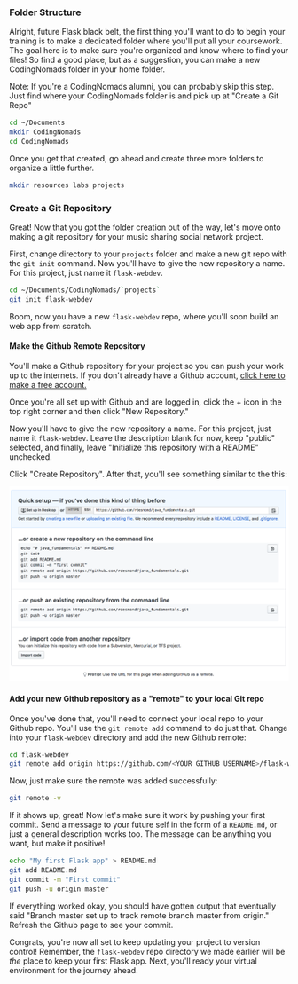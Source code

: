 ### Folder Structure

Alright, future Flask black belt, the first thing you'll want to do to begin your training is to make a dedicated folder where you'll put all your coursework. The goal here is to make sure you're organized and know where to find your files! So find a good place, but as a suggestion, you can make a new CodingNomads folder in your home folder.

Note: If you're a CodingNomads alumni, you can probably skip this step. Just find where your CodingNomads folder is and pick up at "Create a Git Repo"

```bash
cd ~/Documents
mkdir CodingNomads
cd CodingNomads
```

Once you get that created, go ahead and create three more folders to organize a little further.

```bash
mkdir resources labs projects
```

[//]: # (More?)

### Create a Git Repository

Great! Now that you got the folder creation out of the way, let's move onto making a git repository for your music sharing social network project.

[//]: # (Remember to insert links to Git resources in the course)

First, change directory to your `projects` folder and make a new git repo with the `git init` command. Now you'll have to give the new repository a name. For this project, just name it `flask-webdev`.

```bash
cd ~/Documents/CodingNomads/`projects`
git init flask-webdev
```

Boom, now you have a new `flask-webdev` repo, where you'll soon build an web app from scratch.

#### Make the Github Remote Repository

You'll make a Github repository for your project so you can push your work up to the internets. If you don't already have a Github account, <a href="https://github.com/join" target="_blank">click here to make a free account.</a>

Once you're all set up with Github and are logged in, click the + icon in the top right corner and then click "New Repository."

[//]: # (I'll probably change the name from Ragtime to something that sounds more "code-y". Maybe.)

Now you'll have to give the new repository a name. For this project, just name it `flask-webdev`. Leave the description blank for now, keep "public" selected, and finally, leave "Initialize this repository with a README" unchecked.

Click "Create Repository". After that, you'll see something similar to the this:

![New Repository](../images/github_repo.png)

#### Add your new Github repository as a "remote" to your local Git repo

Once you've done that, you'll need to connect your local repo to your Github repo. You'll use the `git remote add` command to do just that. Change into your `flask-webdev` directory and add the new Github remote:

```bash
cd flask-webdev
git remote add origin https://github.com/<YOUR GITHUB USERNAME>/flask-webdev.git
```

Now, just make sure the remote was added successfully:

```bash
git remote -v
```

If it shows up, great! Now let's make sure it work by pushing your first commit. Send a message to your future self in the form of a `README.md`, or just a general description works too. The message can be anything you want, but make it positive!

```bash
echo "My first Flask app" > README.md
git add README.md
git commit -m "First commit"
git push -u origin master
```

If everything worked okay, you should have gotten output that eventually said "Branch master set up to track remote branch master from origin." Refresh the Github page to see your commit.

Congrats, you're now all set to keep updating your project to version control! Remember, the `flask-webdev` repo directory we made earlier will be *the* place to keep your first Flask app. Next, you'll ready your virtual environment for the journey ahead.